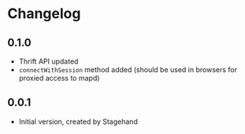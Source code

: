# Changelog


## 0.1.0

- Thrift API updated
- `connectWithSession` method added (should be used in browsers for proxied access to mapd)

## 0.0.1

- Initial version, created by Stagehand


